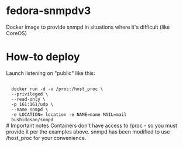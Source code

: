 # fedora-snmpdv3
Docker image to provide snmpd in situations where it's difficult (like CoreOS)

# How-to deploy
Launch listening on "public" like this:

<code>
  docker run -d -v /proc:/host_proc \
  --privileged \
  --read-only \
  -p 161:161/udp \
  --name snmpd \
  -e LOCATION= location -e NAME=name MAIL=mail
  bushidosan/snmpd
</code>  
# Important notes
Containers don't have access to /proc - so you must provide it per the examples above. snmpd has been modified to use /host_proc for your convenience.
